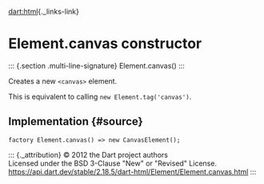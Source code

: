 [dart:html](../../dart-html/dart-html-library){._links-link}

Element.canvas constructor
==========================

::: {.section .multi-line-signature}
Element.canvas()
:::

Creates a new `<canvas>` element.

This is equivalent to calling `new Element.tag('canvas')`.

Implementation {#source}
--------------

``` {.language-dart data-language="dart"}
factory Element.canvas() => new CanvasElement();
```

::: {._attribution}
© 2012 the Dart project authors\
Licensed under the BSD 3-Clause \"New\" or \"Revised\" License.\
<https://api.dart.dev/stable/2.18.5/dart-html/Element/Element.canvas.html>
:::
